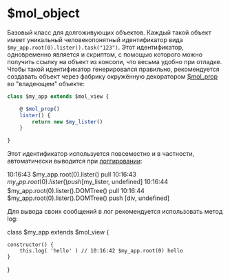 # $mol_object

Базовый класс для долгоживующих объектов. Каждый такой объект имеет уникальный человекопонятный идентификатор вида `$my_app.root(0).lister().task("123")`. Этот идентификатор, одновременно является и скриптом, с помощью которого можно получить ссылку на объект из консоли, что весьма удобно при отладке. Чтобы такой идентификатор генерировался правильно, рекомендуется создавать объект через фабрику окружённую декоратором [$mol_prop](../prop) во "владеющем" объекте:

```ts
class $my_app extends $mol_view {

	@ $mol_prop()
	lister() {
		return new $my_lister()
	}

}
```

Этот идентификатор используется повсеместно и в частности, автоматически выводится при [логгировании](../log):

10:16:43 $my_app.root(0).lister() pull
10:16:43 $my_app.root(0).lister() push [$my_lister, undefined]
10:16:44 $my_app.root(0).lister().DOMTree() pull
10:16:44 $my_app.root(0).lister().DOMTree() push [div, undefined]

Для вывода своих сообщений в лог рекомендуется использовать метод log:

class $my_app extends $mol_view {

	constructor() {
		this.log( 'hello' ) // 10:16:42 $my_app.root(0) hello
	}

}
